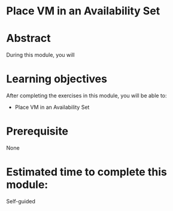 # Place VM in an Availability Set 

# Abstract

During this module, you will 

# Learning objectives
After completing the exercises in this module, you will be able to:
* Place VM in an Availability Set

# Prerequisite 
None

# Estimated time to complete this module:
Self-guided
